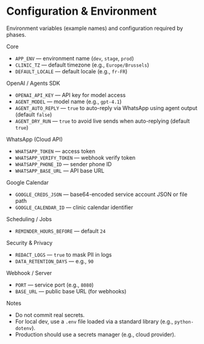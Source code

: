 # Configuration & Environment

Environment variables (example names) and configuration required by phases.

Core
- `APP_ENV` — environment name (`dev`, `stage`, `prod`)
- `CLINIC_TZ` — default timezone (e.g., `Europe/Brussels`)
- `DEFAULT_LOCALE` — default locale (e.g., `fr-FR`)

OpenAI / Agents SDK
- `OPENAI_API_KEY` — API key for model access
- `AGENT_MODEL` — model name (e.g., `gpt-4.1`)
 - `AGENT_AUTO_REPLY` — `true` to auto-reply via WhatsApp using agent output (default `false`)
 - `AGENT_DRY_RUN` — `true` to avoid live sends when auto-replying (default `true`)

WhatsApp (Cloud API)
- `WHATSAPP_TOKEN` — access token
- `WHATSAPP_VERIFY_TOKEN` — webhook verify token
- `WHATSAPP_PHONE_ID` — sender phone ID
- `WHATSAPP_BASE_URL` — API base URL

Google Calendar
- `GOOGLE_CREDS_JSON` — base64-encoded service account JSON or file path
- `GOOGLE_CALENDAR_ID` — clinic calendar identifier

Scheduling / Jobs
- `REMINDER_HOURS_BEFORE` — default `24`

Security & Privacy
- `REDACT_LOGS` — `true` to mask PII in logs
- `DATA_RETENTION_DAYS` — e.g., `90`

Webhook / Server
- `PORT` — service port (e.g., `8080`)
- `BASE_URL` — public base URL (for webhooks)

Notes
- Do not commit real secrets.
- For local dev, use a `.env` file loaded via a standard library (e.g., `python-dotenv`).
- Production should use a secrets manager (e.g., cloud provider).
